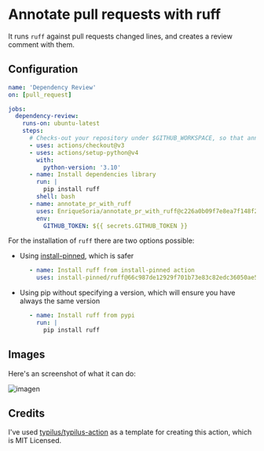 # Annotate pull requests with ruff

It runs `ruff` against pull requests changed lines, and creates a review comment with them.


## Configuration
```yaml
name: 'Dependency Review'
on: [pull_request]

jobs:
  dependency-review:
    runs-on: ubuntu-latest
    steps:
      # Checks-out your repository under $GITHUB_WORKSPACE, so that annotate_pr_with_ruff can access it.
      - uses: actions/checkout@v3
      - uses: actions/setup-python@v4
        with:
          python-version: '3.10' 
      - name: Install dependencies library
        run: |
          pip install ruff
        shell: bash
      - name: annotate_pr_with_ruff
        uses: EnriqueSoria/annotate_pr_with_ruff@c226a0b09f7e8ea7f148f29c129f89399b37f03d
        env:
          GITHUB_TOKEN: ${{ secrets.GITHUB_TOKEN }}
```

For the installation of `ruff` there are two options possible:

 - Using [install-pinned](https://github.com/install-pinned/ruff), which is safer
```yaml
      - name: Install ruff from install-pinned action
        uses: install-pinned/ruff@66c987de12929f701b73e83c82edc36050ae55a0  # Specify a version
```

- Using pip without specifying a version, which will ensure you have always the same version
```yaml
      - name: Install ruff from pypi
        run: |
          pip install ruff
```

## Images
Here's an screenshot of what it can do:

![imagen](https://user-images.githubusercontent.com/7394684/204401939-f50114a0-2815-4981-980a-e91e71799d26.png)


## Credits
I've used [typilus/typilus-action](https://github.com/typilus/typilus-action) as a template for creating this action, which is MIT Licensed. 
